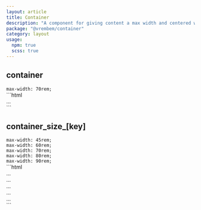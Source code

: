 ```yaml
---
layout: article
title: Container
description: "A component for giving content a max width and centered within it's parent."
package: "@vrembem/container"
category: layout
usage:
  npm: true
  scss: true
---
```


## container

<div class="demo spacing">
  <div class="demo__render">
    <div class="container">
      <div class="box"><code>max-width: 70rem;</code></div>
    </div>
  </div>
  <div class="demo__code" markdown="1">
```html
<div class="container">...</div>
```
  </div>
</div>

## container_size_[key]

<div class="demo spacing">
  <div class="demo__render spacing">
    <div class="container container_size_xs">
      <div class="box"><code>max-width: 45rem;</code></div>
    </div>
    <div class="container container_size_sm">
      <div class="box"><code>max-width: 60rem;</code></div>
    </div>
    <div class="container container_size_md">
      <div class="box"><code>max-width: 70rem;</code></div>
    </div>
    <div class="container container_size_lg">
      <div class="box"><code>max-width: 80rem;</code></div>
    </div>
    <div class="container container_size_xl">
      <div class="box"><code>max-width: 90rem;</code></div>
    </div>
  </div>
  <div class="demo__code" markdown="1">
```html
<div class="container container_size_xs">...</div>
<div class="container container_size_sm">...</div>
<div class="container container_size_md">...</div>
<div class="container container_size_lg">...</div>
<div class="container container_size_xl">...</div>
```
  </div>
</div>
